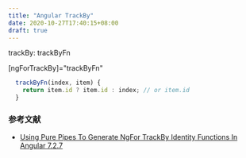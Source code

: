 ```yaml
---
title: "Angular TrackBy"
date: 2020-10-27T17:40:15+08:00
draft: true
---
```


trackBy: trackByFn

[ngForTrackBy]="trackByFn"

```js
  trackByFn(index, item) {
    return item.id ? item.id : index; // or item.id
  }
```


### 参考文献

- [Using Pure Pipes To Generate NgFor TrackBy Identity Functions In Angular 7.2.7](https://www.bennadel.com/blog/3579-using-pure-pipes-to-generate-ngfor-trackby-identity-functions-in-angular-7-2-7.htm)